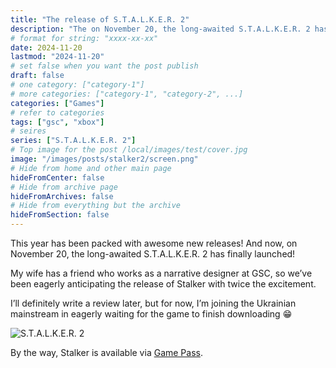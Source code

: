 ```yaml
---
title: "The release of S.T.A.L.K.E.R. 2"
description: "The on November 20, the long-awaited S.T.A.L.K.E.R. 2 has finally launched!"
# format for string: "xxxx-xx-xx"
date: 2024-11-20
lastmod: "2024-11-20"
# set false when you want the post publish
draft: false
# one category: ["category-1"]
# more categories: ["category-1", "category-2", ...]
categories: ["Games"]
# refer to categories
tags: ["gsc", "xbox"]
# seires
series: ["S.T.A.L.K.E.R. 2"]
# Top image for the post /local/images/test/cover.jpg
image: "/images/posts/stalker2/screen.png"
# Hide from home and other main page
hideFromCenter: false
# Hide from archive page
hideFromArchives: false
# Hide from everything but the archive
hideFromSection: false
---
```

This year has been packed with awesome new releases! And now, on November 20, the long-awaited S.T.A.L.K.E.R. 2 has finally launched!

My wife has a friend who works as a narrative designer at GSC, so we’ve been eagerly anticipating the release of Stalker with twice the excitement.

I’ll definitely write a review later, but for now, I’m joining the Ukrainian mainstream in eagerly waiting for the game to finish downloading 😁

<div class="t_center castration cover p_relative atcScreen">
	<p>
		<img src="/images/posts/screen.png" alt="S.T.A.L.K.E.R. 2" />
	</p>
</div>

By the way, Stalker is available via <a href="https://www.xbox.com/uk-ua/games/store/stalker-2-heart-of-chornobyl-windows-edition/9n3d6v4n58jr" targer="_blank" rel="nofollow">Game Pass</a>.
<!--more-->